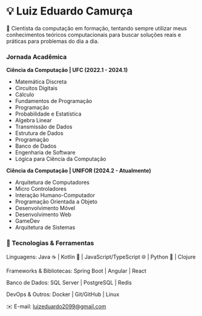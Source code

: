 # 💡 Luiz Eduardo Camurça 

🎯 Cientista da computação em formação, tentando sempre utilizar meus conhecimentos teóricos computacionais para buscar soluções reais e práticas para problemas do dia a dia.

### Jornada Acadêmica

**Ciência da Computação | UFC (2022.1 - 2024.1)**
- Matemática Discreta
- Circuitos Digitais
- Cálculo
- Fundamentos de Programação
- Programação
- Probabilidade e Estatística
- Algebra Linear
- Transmissão de Dados
- Estrutura de Dados
- Programação
- Banco de Dados
- Engenharia de Software
- Lógica para Ciência da Computação
  
**Ciência da Computação | UNIFOR (2024.2 - Atualmente)**
- Arquitetura de Computadores
- Micro Controladores
- Interação Humano-Computador
- Programação Orientada a Objeto
- Desenvolvimento Móvel
- Desenvolvimento Web
- GameDev
- Arquitetura de Sistemas

### 🚀 Tecnologias & Ferramentas

Linguagens: Java ☕ | Kotlin 📱 | JavaScript/TypeScript 🌐 | Python 🐍 | Clojure

Frameworks & Bibliotecas: Spring Boot | Angular | React

Banco de Dados: SQL Server | PostgreSQL | Redis

DevOps & Outros: Docker | Git/GitHub | Linux

✉️ E-mail: luizeduardo2099@gmail.com
